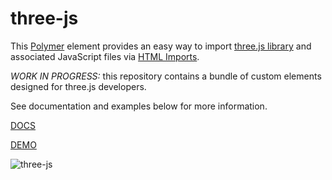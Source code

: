 three-js
========

This [Polymer](https://www.polymer-project.org/) element provides an easy way to import [three.js library](http://threejs.org/) and associated JavaScript files via [HTML Imports](http://w3c.github.io/webcomponents/spec/imports/).

*WORK IN PROGRESS:* this repository contains a bundle of custom elements designed for three.js developers.

See documentation and examples below for more information.

[DOCS](http://akirodic.com/components/three-js)

[DEMO](http://akirodic.com/components/three-js/demo.html)

![three-js](http://akirodic.com/components/three-js/preview.png "three-js")